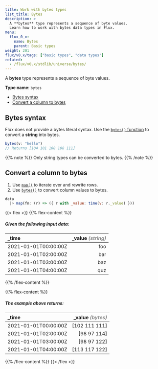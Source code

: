 ```yaml
---
title: Work with bytes types
list_title: Bytes
description: >
  A **bytes** type represents a sequence of byte values.
  Learn how to work with bytes data types in Flux.
menu:
  flux_0_x:
    name: Bytes
    parent: Basic types
weight: 201
flux/v0.x/tags: ["basic types", "data types"]
related:
  - /flux/v0.x/stdlib/universe/bytes/
---
```


A **bytes** type represents a sequence of byte values.

**Type name**: `bytes`

- [Bytes syntax](#bytes-syntax)
- [Convert a column to bytes](#convert-a-column-to-bytes)

## Bytes syntax
Flux does not provide a bytes literal syntax.
Use the [`bytes()` function](/flux/v0.x/stdlib/universe/bytes) to convert a
**string** into bytes.

```js
bytes(v: "hello")
// Returns [104 101 108 108 111]
```

{{% note %}}
Only string types can be converted to bytes.
{{% /note %}}

## Convert a column to bytes

1. Use [`map()`](/flux/v0.x/stdlib/universe/map/) to iterate over and rewrite rows.
2. Use [`bytes()`](/flux/v0.x/stdlib/universe/bytes/) to convert column values to bytes.

```js
data
  |> map(fn: (r) => ({ r with _value: time(v: r._value) }))
```

{{< flex >}}
{{% flex-content %}}
##### Given the following input data:
| \_time               | \_value _<span style="opacity:.5">(string)</span>_ |
| :------------------- | -------------------------------------------------: |
| 2021-01-01T00:00:00Z |                                                foo |
| 2021-01-01T02:00:00Z |                                                bar |
| 2021-01-01T03:00:00Z |                                                baz |
| 2021-01-01T04:00:00Z |                                                quz |
{{% /flex-content %}}

{{% flex-content %}}
##### The example above returns:
| \_time               | \_value _<span style="opacity:.5">(bytes)</span>_ |
| :------------------- | -------------------------------------------------: |
| 2021-01-01T00:00:00Z |                                      [102 111 111] |
| 2021-01-01T02:00:00Z |                                        [98 97 114] |
| 2021-01-01T03:00:00Z |                                        [98 97 122] |
| 2021-01-01T04:00:00Z |                                      [113 117 122] |
{{% /flex-content %}}
{{< /flex >}}
